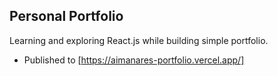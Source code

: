 ## Personal Portfolio

Learning and exploring React.js while building simple portfolio.

- Published to [https://aimanares-portfolio.vercel.app/]
